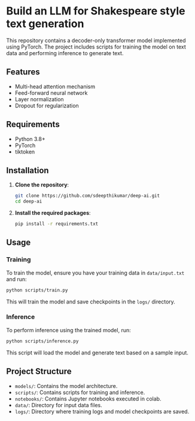# Build an LLM for Shakespeare style text generation

This repository contains a decoder-only transformer model implemented using PyTorch. The project includes scripts for training the model on text data and performing inference to generate text.

## Features

- Multi-head attention mechanism
- Feed-forward neural network
- Layer normalization
- Dropout for regularization

## Requirements

- Python 3.8+
- PyTorch
- tiktoken

## Installation

1. **Clone the repository**:
   ```bash
   git clone https://github.com/sdeepthikumar/deep-ai.git
   cd deep-ai
   ```

2. **Install the required packages**:
   ```bash
   pip install -r requirements.txt
   ```

## Usage

### Training

To train the model, ensure you have your training data in `data/input.txt` and run:
```bash
python scripts/train.py
```
This will train the model and save checkpoints in the `logs/` directory.

### Inference

To perform inference using the trained model, run:
```bash
python scripts/inference.py
```
This script will load the model and generate text based on a sample input.

## Project Structure

- `models/`: Contains the model architecture.
- `scripts/`: Contains scripts for training and inference.
- `notebooks/`: Contains Jupyter notebooks executed in colab.
- `data/`: Directory for input data files.
- `logs/`: Directory where training logs and model checkpoints are saved.


